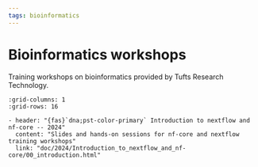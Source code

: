 ```yaml
---
tags: bioinformatics
---
```

# Bioinformatics workshops
Training workshops on bioinformatics provided by Tufts Research Technology.

```{gallery-grid}
:grid-columns: 1
:grid-rows: 16

- header: "{fas}`dna;pst-color-primary` Introduction to nextflow and nf-core -- 2024"
  content: "Slides and hands-on sessions for nf-core and nextflow training workshops"
  link: "doc/2024/Introduction_to_nextflow_and_nf-core/00_introduction.html"

